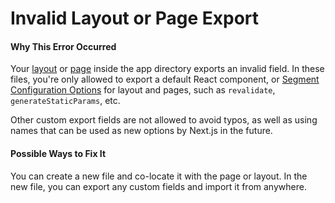 # Invalid Layout or Page Export

#### Why This Error Occurred

Your [layout](https://beta.nextjs.org/docs/api-reference/file-conventions/layout) or [page](https://beta.nextjs.org/docs/api-reference/file-conventions/page) inside the app directory exports an invalid field. In these files, you're only allowed to export a default React component, or [Segment Configuration Options](https://beta.nextjs.org/docs/api-reference/segment-config) for layout and pages, such as `revalidate`, `generateStaticParams`, etc.

Other custom export fields are not allowed to avoid typos, as well as using names that can be used as new options by Next.js in the future.

#### Possible Ways to Fix It

You can create a new file and co-locate it with the page or layout. In the new file, you can export any custom fields and import it from anywhere.
